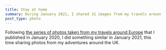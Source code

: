 ```yaml
---
title: Stay at home
summary: During January 2021, I shared 31 images from my travels around the UK.
post_type: photo
---
```


Following [the series of photos taken from my travels around Europe](/collections/look_to_europe/) that I published in January 2020, I did something similar in January 2021, this time sharing photos from my adventures around the UK.
